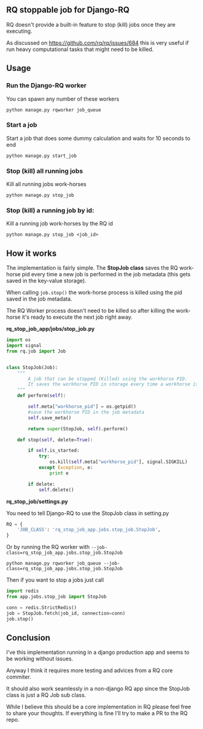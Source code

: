 ## RQ stoppable job for Django-RQ

RQ doesn't provide a built-in feature to stop (kill) jobs once they are executing.

As discussed on https://github.com/rq/rq/issues/684 this is very useful if run heavy computational tasks that might need to be killed.

## Usage

### Run the Django-RQ worker

You can spawn any number of these workers

```
python manage.py rqworker job_queue
```

### Start a job

Start a job that does some dummy calculation and waits for 10 seconds to end

```
python manage.py start_job
```

### Stop (kill) all running jobs

Kill all running jobs work-horses

```
python manage.py stop_job
```

### Stop (kill) a running job by id:

Kill a running job work-horses by the RQ id

```
python manage.py stop_job <job_id>
```

## How it works

The implementation is fairly simple. The **StopJob class** saves the RQ work-horse pid every time a new job is performed in the job metadata (this gets saved in the key-value storage).

When calling ```job.stop()``` the work-horse process is killed using the pid saved in the job metadata.

The RQ Worker process doesn't need to be killed so after killing the work-horse it's ready to execute the next job right away.

**rq_stop_job_app/jobs/stop_job.py**

```python
import os
import signal
from rq.job import Job


class StopJob(Job):
    """
        A job that can be stopped (Killed) using the workhorse PID.
        It saves the workhorse PID in storage every time a workhorse is forked by RQ.
    """
    def perform(self):

        self.meta["workhorse_pid"] = os.getpid()
        #save the workhorse PID in the job metadata
        self.save_meta()

        return super(StopJob, self).perform()

    def stop(self, delete=True):

        if self.is_started:
            try:
                os.kill(self.meta["workhorse_pid"], signal.SIGKILL)
            except Exception, e:
                print e

        if delete:
            self.delete()
```

**rq_stop_job/settings.py**

You need to tell Django-RQ to use the StopJob class in setting.py

```python
RQ = {
    'JOB_CLASS': 'rq_stop_job_app.jobs.stop_job.StopJob',
}
```

Or by running the RQ worker with ```--job-class=rq_stop_job_app.jobs.stop_job.StopJob```

```
python manage.py rqworker job_queue --job-class=rq_stop_job_app.jobs.stop_job.StopJob

```

Then if you want to stop a jobs just call

```python
import redis
from app.jobs.stop_job import StopJob

conn = redis.StrictRedis()
job = StopJob.fetch(job_id, connection=conn)
job.stop()
```

## Conclusion

I've this implementation running in a django production app and seems to be working without issues.

Anyway I think it requires more testing and advices from a RQ core commiter.

It should also work seamlessly in a non-django RQ app since the StopJob class is just a RQ Job sub class.

While I believe this should be a core implementation in RQ please feel free to share your thoughts. If everything is fine I'll try to make a PR to the RQ repo.
